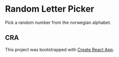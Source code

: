 # Random Letter Picker

Pick a random number from the norwegian alphabet.

## CRA

This project was bootstrapped with [Create React App](https://github.com/facebook/create-react-app).
